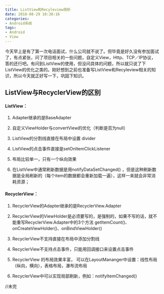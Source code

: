 ```yaml
---
title: ListView和Recyleview简析
date: 2018-08-29 10:38:16
categories: 
- Android系统
tags:
- Android
- View
---
```


今天早上是有了第一次电话面试，什么公司就不说了。但毕竟是好久没有参加面试了，有点紧张，问了项目相关的一些问题，自定义View，Http、TCP／IP协议，答的还行吧。有问到ListView的使用，但没问具体的问题，所以就只说了下ListView的优化之类的。刚好想到之前也准备写ListView和Recyleview相关的知识，所以今天就正好写一下，巩固下知识。

## ListView与RecyclerView的区别

#### ListView：

1. Adapter继承的是BaseAdapter 

2. 自定义ViewHolder与convertView的优化（判断是否为null）

3. ListView的分割线直接在布局中设置 divider

4. ListView的点击事件直接是setOnItemClickListener

5. 布局比较单一，只有一个纵向效果

6. 在ListView中通常刷新数据是用notifyDataSetChanged() ，但是这种刷新数据是全局刷新的（每个item的数据都会重新加载一遍），这样一来就会非常消耗资源；


#### RecyclerView：

1. RecyclerView的Adapter继承的是RecyclerView.Adapter

2. RecyclerView的ViewHolder是必须要写的，是强制的，如果不写的话，就不能重写RecyclerView.Adapter中的3个方法 getItemCount()、onCreateViewHolder()、onBindViewHolder()

3. RecyclerView不支持直接在布局中添加分割线

4. RecyclerView不支持点击事件，只能用回调接口来设置点击事件

5. RecyclerView 的布局效果丰富， 可以在LayoutMananger中设置：线性布局（纵向，横向），表格布局，瀑布流布局

6. RecyclerView中可以实现局部刷新，例如：notifyItemChanged()


//未完